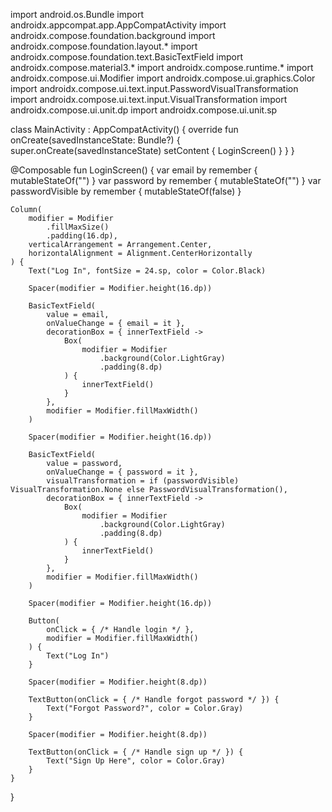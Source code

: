 import android.os.Bundle
import androidx.appcompat.app.AppCompatActivity
import androidx.compose.foundation.background
import androidx.compose.foundation.layout.*
import androidx.compose.foundation.text.BasicTextField
import androidx.compose.material3.*
import androidx.compose.runtime.*
import androidx.compose.ui.Modifier
import androidx.compose.ui.graphics.Color
import androidx.compose.ui.text.input.PasswordVisualTransformation
import androidx.compose.ui.text.input.VisualTransformation
import androidx.compose.ui.unit.dp
import androidx.compose.ui.unit.sp

class MainActivity : AppCompatActivity() {
    override fun onCreate(savedInstanceState: Bundle?) {
        super.onCreate(savedInstanceState)
        setContent {
            LoginScreen()
        }
    }
}

@Composable
fun LoginScreen() {
    var email by remember { mutableStateOf("") }
    var password by remember { mutableStateOf("") }
    var passwordVisible by remember { mutableStateOf(false) }

    Column(
        modifier = Modifier
            .fillMaxSize()
            .padding(16.dp),
        verticalArrangement = Arrangement.Center,
        horizontalAlignment = Alignment.CenterHorizontally
    ) {
        Text("Log In", fontSize = 24.sp, color = Color.Black)

        Spacer(modifier = Modifier.height(16.dp))

        BasicTextField(
            value = email,
            onValueChange = { email = it },
            decorationBox = { innerTextField ->
                Box(
                    modifier = Modifier
                        .background(Color.LightGray)
                        .padding(8.dp)
                ) {
                    innerTextField()
                }
            },
            modifier = Modifier.fillMaxWidth()
        )

        Spacer(modifier = Modifier.height(16.dp))

        BasicTextField(
            value = password,
            onValueChange = { password = it },
            visualTransformation = if (passwordVisible) VisualTransformation.None else PasswordVisualTransformation(),
            decorationBox = { innerTextField ->
                Box(
                    modifier = Modifier
                        .background(Color.LightGray)
                        .padding(8.dp)
                ) {
                    innerTextField()
                }
            },
            modifier = Modifier.fillMaxWidth()
        )

        Spacer(modifier = Modifier.height(16.dp))

        Button(
            onClick = { /* Handle login */ },
            modifier = Modifier.fillMaxWidth()
        ) {
            Text("Log In")
        }
        
        Spacer(modifier = Modifier.height(8.dp))

        TextButton(onClick = { /* Handle forgot password */ }) {
            Text("Forgot Password?", color = Color.Gray)
        }

        Spacer(modifier = Modifier.height(8.dp))

        TextButton(onClick = { /* Handle sign up */ }) {
            Text("Sign Up Here", color = Color.Gray)
        }
    }
}
